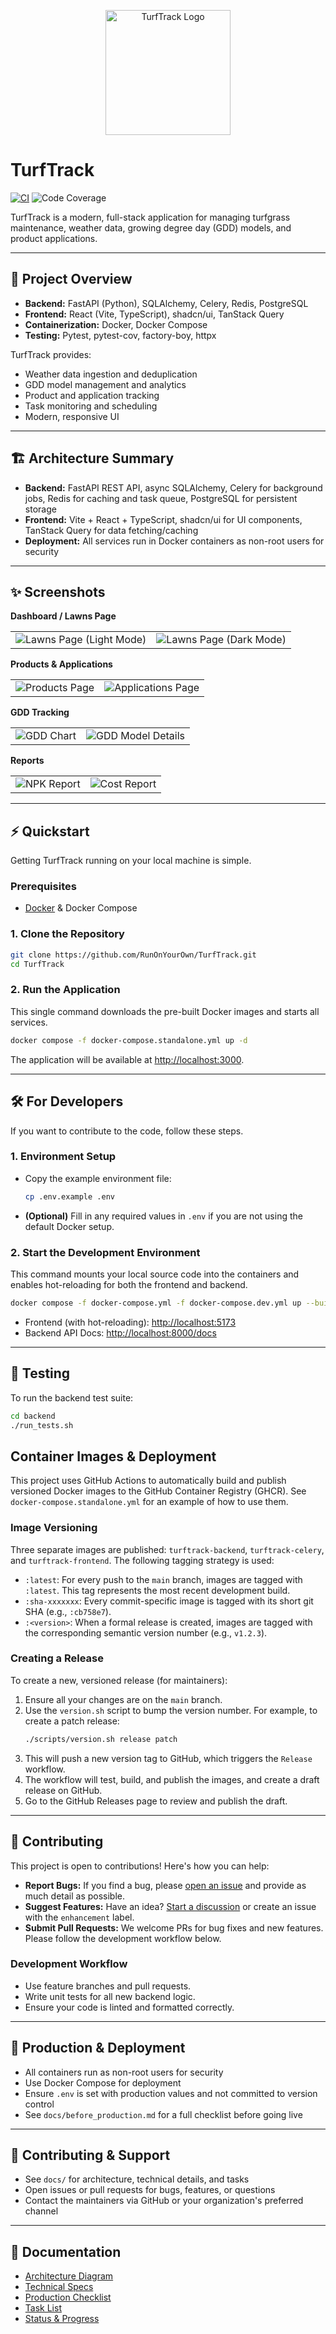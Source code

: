 <p align="center">
  <img src="assets/logo.png" alt="TurfTrack Logo" width="200"/>
</p>

# TurfTrack

[![CI](https://github.com/RunOnYourOwn/TurfTrack/actions/workflows/ci.yml/badge.svg)](https://github.com/RunOnYourOwn/TurfTrack/actions/workflows/ci.yml)
![Code Coverage](./coverage-badge.svg)

TurfTrack is a modern, full-stack application for managing turfgrass maintenance, weather data, growing degree day (GDD) models, and product applications.

---

## 🚀 Project Overview

- **Backend:** FastAPI (Python), SQLAlchemy, Celery, Redis, PostgreSQL
- **Frontend:** React (Vite, TypeScript), shadcn/ui, TanStack Query
- **Containerization:** Docker, Docker Compose
- **Testing:** Pytest, pytest-cov, factory-boy, httpx

TurfTrack provides:

- Weather data ingestion and deduplication
- GDD model management and analytics
- Product and application tracking
- Task monitoring and scheduling
- Modern, responsive UI

---

## 🏗️ Architecture Summary

- **Backend:** FastAPI REST API, async SQLAlchemy, Celery for background jobs, Redis for caching and task queue, PostgreSQL for persistent storage
- **Frontend:** Vite + React + TypeScript, shadcn/ui for UI components, TanStack Query for data fetching/caching
- **Deployment:** All services run in Docker containers as non-root users for security

---

## ✨ Screenshots

**Dashboard / Lawns Page**

<table>
  <tr>
    <td><img src="assets/screenshots/lawns-light.png" alt="Lawns Page (Light Mode)"></td>
    <td><img src="assets/screenshots/lawns-dark.png" alt="Lawns Page (Dark Mode)"></td>
  </tr>
</table>

**Products & Applications**

<table>
  <tr>
    <td><img src="assets/screenshots/products.png" alt="Products Page"></td>
    <td><img src="assets/screenshots/applications.png" alt="Applications Page"></td>
  </tr>
</table>

**GDD Tracking**

<table>
  <tr>
    <td><img src="assets/screenshots/gdd.png" alt="GDD Chart"></td>
    <td><img src="assets/screenshots/gdd-detail.png" alt="GDD Model Details"></td>
  </tr>
</table>

**Reports**

<table>
  <tr>
    <td><img src="assets/screenshots/reports-npk.png" alt="NPK Report"></td>
    <td><img src="assets/screenshots/reports-cost.png" alt="Cost Report"></td>
  </tr>
</table>

---

## ⚡ Quickstart

Getting TurfTrack running on your local machine is simple.

### Prerequisites

- [Docker](https://www.docker.com/) & Docker Compose

### 1. Clone the Repository

```bash
git clone https://github.com/RunOnYourOwn/TurfTrack.git
cd TurfTrack
```

### 2. Run the Application

This single command downloads the pre-built Docker images and starts all services.

```bash
docker compose -f docker-compose.standalone.yml up -d
```

The application will be available at [http://localhost:3000](http://localhost:3000).

---

## 🛠️ For Developers

If you want to contribute to the code, follow these steps.

### 1. Environment Setup

- Copy the example environment file:
  ```bash
  cp .env.example .env
  ```
- **(Optional)** Fill in any required values in `.env` if you are not using the default Docker setup.

### 2. Start the Development Environment

This command mounts your local source code into the containers and enables hot-reloading for both the frontend and backend.

```bash
docker compose -f docker-compose.yml -f docker-compose.dev.yml up --build -d
```

- Frontend (with hot-reloading): [http://localhost:5173](http://localhost:5173)
- Backend API Docs: [http://localhost:8000/docs](http://localhost:8000/docs)

---

## 🧪 Testing

To run the backend test suite:

```bash
cd backend
./run_tests.sh
```

## Container Images & Deployment

This project uses GitHub Actions to automatically build and publish versioned Docker images to the GitHub Container Registry (GHCR). See `docker-compose.standalone.yml` for an example of how to use them.

### Image Versioning

Three separate images are published: `turftrack-backend`, `turftrack-celery`, and `turftrack-frontend`. The following tagging strategy is used:

- `:latest`: For every push to the `main` branch, images are tagged with `:latest`. This tag represents the most recent development build.
- `:sha-xxxxxxx`: Every commit-specific image is tagged with its short git SHA (e.g., `:cb758e7`).
- `:<version>`: When a formal release is created, images are tagged with the corresponding semantic version number (e.g., `v1.2.3`).

### Creating a Release

To create a new, versioned release (for maintainers):

1.  Ensure all your changes are on the `main` branch.
2.  Use the `version.sh` script to bump the version number. For example, to create a patch release:
    ```bash
    ./scripts/version.sh release patch
    ```
3.  This will push a new version tag to GitHub, which triggers the `Release` workflow.
4.  The workflow will test, build, and publish the images, and create a draft release on GitHub.
5.  Go to the GitHub Releases page to review and publish the draft.

---

## 🤝 Contributing

This project is open to contributions! Here's how you can help:

- **Report Bugs:** If you find a bug, please [open an issue](https://github.com/RunOnYourOwn/TurfTrack/issues) and provide as much detail as possible.
- **Suggest Features:** Have an idea? [Start a discussion](https://github.com/RunOnYourOwn/TurfTrack/discussions) or create an issue with the `enhancement` label.
- **Submit Pull Requests:** We welcome PRs for bug fixes and new features. Please follow the development workflow below.

### Development Workflow

- Use feature branches and pull requests.
- Write unit tests for all new backend logic.
- Ensure your code is linted and formatted correctly.

---

## 🚢 Production & Deployment

- All containers run as non-root users for security
- Use Docker Compose for deployment
- Ensure `.env` is set with production values and not committed to version control
- See `docs/before_production.md` for a full checklist before going live

---

## 🤝 Contributing & Support

- See `docs/` for architecture, technical details, and tasks
- Open issues or pull requests for bugs, features, or questions
- Contact the maintainers via GitHub or your organization's preferred channel

---

## 📄 Documentation

- [Architecture Diagram](docs/architecture.mermaid)
- [Technical Specs](docs/technical.md)
- [Production Checklist](docs/before_production.md)
- [Task List](docs/tasks.md)
- [Status & Progress](docs/status.md)
